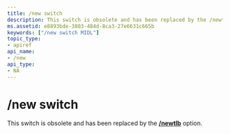 ```yaml
---
title: /new switch
description: This switch is obsolete and has been replaced by the /newtlb option.
ms.assetid: e8893bde-3803-484d-8ca3-27e6631c665b
keywords: ["/new switch MIDL"]
topic_type:
- apiref
api_name:
- /new
api_type:
- NA
---
```


# /new switch

This switch is obsolete and has been replaced by the [**/newtlb**](-newtlb.md) option.

 

 




